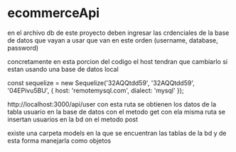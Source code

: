 # ecommerceApi
en el archivo db de este proyecto deben ingresar las crdenciales de la base de datos que vayan a usar que van en este orden (username, database, password)

concretamente en esta porcion del codigo 
el host tendran que cambiarlo si estan usando una base de datos local

const sequelize = new Sequelize('32AQQtdd59', '32AQQtdd59', '04EPivu5BU', {
    host: 'remotemysql.com',
    dialect: 'mysql'
});




http://localhost:3000/api/user
con esta ruta se obtienen los datos de la tabla usuario en la base de datos con el metodo get
con ela misma ruta se insertan usuarios en la bd on el metodo post

existe una carpeta models en la que se encuentran las tablas de la bd y de esta forma manejarla como objetos
